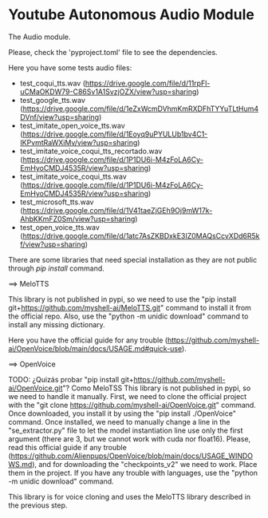 # Youtube Autonomous Audio Module

The Audio module.

Please, check the 'pyproject.toml' file to see the dependencies.

Here you have some tests audio files:
- test_coqui_tts.wav (https://drive.google.com/file/d/11rpFl-uCMaOKDW79-C86Sv1A1SvzjOZX/view?usp=sharing)
- test_google_tts.wav (https://drive.google.com/file/d/1eZxWcmDVhmKmRXDFhTYYuTLtHum4DVnf/view?usp=sharing)
- test_imitate_open_voice_tts.wav (https://drive.google.com/file/d/1Eoyq9uPYULUb1bv4C1-IKPvmtRaWXiMv/view?usp=sharing)
- test_imitate_voice_coqui_tts_recortado.wav (https://drive.google.com/file/d/1P1DU6i-M4zFoLA6Cy-EmHyoCMDJ4535R/view?usp=sharing)
- test_imitate_voice_coqui_tts.wav (https://drive.google.com/file/d/1P1DU6i-M4zFoLA6Cy-EmHyoCMDJ4535R/view?usp=sharing)
- test_microsoft_tts.wav (https://drive.google.com/file/d/1V41taeZjGEh9Oj9mW17k-AhbKKmFZ0Sm/view?usp=sharing)
- test_open_voice_tts.wav (https://drive.google.com/file/d/1atc7AsZKBDxkE3IZ0MAQsCcvXDd6R5kf/view?usp=sharing)

There are some libraries that need special installation as they are not public through _pip install_ command.

==> MeloTTS

This library is not published in pypi, so we need to use the "pip install git+https://github.com/myshell-ai/MeloTTS.git" command to install it from the official repo. Also, use the "python -m unidic download" command to install any missing dictionary.

Here you have the official guide for any trouble (https://github.com/myshell-ai/OpenVoice/blob/main/docs/USAGE.md#quick-use).

==> OpenVoice

TODO: ¿Quizás probar "pip install git+https://github.com/myshell-ai/OpenVoice.git"? Como MeloTSS This library is not published in pypi, so we need to handle it manually. First, we need to clone the official project with the "git clone https://github.com/myshell-ai/OpenVoice.git" command. Once downloaded, you install it by using the "pip install ./OpenVoice" command. Once installed, we need to manually change a line in the "se_extractor.py" file to let the model instantiation line use only the first argument (there are 3, but we cannot work with cuda nor float16). Please, read this official guide if any trouble (https://github.com/Alienpups/OpenVoice/blob/main/docs/USAGE_WINDOWS.md), and for downloading the "checkpoints_v2" we need to work. Place them in the project. If you have any trouble with languages, use the "python -m unidic download" command.

This library is for voice cloning and uses the MeloTTS library described in the previous step.